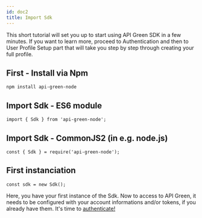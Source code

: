 ```yaml
---
id: doc2
title: Import Sdk
---
```


This short tutorial will set you up to start using API Green SDK in a few minutes. If you want to learn more, proceed to Authentication and then to User Profile Setup part that will take you step by step through creating your full profile.

## First - Install via Npm

```
npm install api-green-node
```

## Import Sdk - ES6 module

```
import { Sdk } from 'api-green-node';
```

## Import Sdk - CommonJS2 (in e.g. node.js)

```
const { Sdk } = require('api-green-node');
```

## First instanciation

```
const sdk = new Sdk();
```
Here, you have your first instance of the Sdk. Now to access to API Green, it needs to be configured with your account informations and/or tokens, if you already have them. It's time to [authenticate!](doc3.md)   
